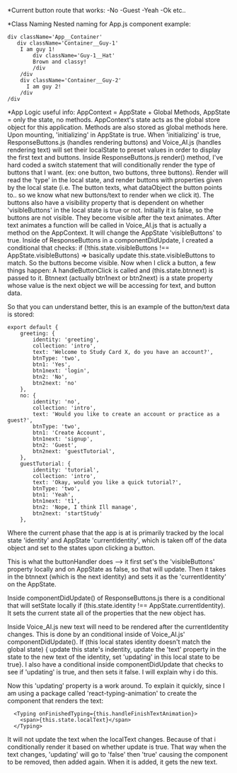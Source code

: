   *Current button route that works:
-No
-Guest
-Yeah
-Ok etc..

  *Class Naming
Nested naming for App.js component example:
```
div className='App__Container'
   div className='Container__Guy-1'
    I am guy 1!
        div className='Guy-1__Hat'
        Brown and classy!
        /div
    /div
    div className='Container__Guy-2'
      I am guy 2!
    /div
/div
```

  *App Logic
useful info: AppContext = AppState + Global Methods, AppState = only the state, no methods. AppContext's state acts as the global store object for this application. Methods are also stored as global methods here. Upon mounting, 'initializing' in AppState is true. When 'initializing' is true, ResponseButtons.js (handles rendering buttons) and Voice_AI.js (handles rendering text) will set their localState to preset values in order to display the first text and buttons. Inside ResponseButtons.js render() method, I've hard coded a switch statement that will conditionally render the type of buttons that I want. (ex: one button, two buttons, three buttons). Render will read the 'type' in the local state, and render buttons with properties given by the local state (i.e. The button texts, what dataObject the button points to.. so we know what new buttons/text to render when we click it). The buttons also have a visibility property that is dependent on whether 'visibleButtons' in the local state is true or not. Initially it is false, so the buttons are not visible. They become visible after the text animates. After text animates a function will be called in Voice_AI.js that is actually a method on the AppContext. It will change the AppState 'visibleButtons' to true. Inside of ResponseButtons in a componentDidUpdate, I created a conditional that checks: if (!this.state.visibleButtons !== AppState.visibleButtons) => basically update this.state.visibleButtons to match. So the buttons become visible. Now when I click a button, a few things happen: A handleButtonClick is called and (this.state.btnnext) is passed to it. Btnnext
(actually btn1next or btn2next) is a state property whose value is the next object we will be accessing for text, and button data.

So that you can understand better, this is an example of the button/text data
is stored:
```
export default {
    greeting: {
        identity: 'greeting',
        collection: 'intro',
        text: 'Welcome to Study Card X, do you have an account?',
        btnType: 'two',
        btn1: 'Yes',
        btn1next: 'login',
        btn2: 'No',
        btn2next: 'no'
    },
    no: {
        identity: 'no',
        collection: 'intro',
        text: 'Would you like to create an account or practice as a guest?',
        btnType: 'two',
        btn1: 'Create Account',
        btn1next: 'signup',
        btn2: 'Guest',
        btn2next: 'guestTutorial',
    },
    guestTutorial: {
        identity: 'tutorial',
        collection: 'intro',
        text: 'Okay, would you like a quick tutorial?',
        btnType: 'two',
        btn1: 'Yeah',
        btn1next: 't1',
        btn2: 'Nope, I think Ill manage',
        btn2next: 'startStudy'
    },
```
Where the current phase that the app is at is primarily tracked by the local state 'identity' and AppState 'currentIdentity', which is taken off of the data object and set to the states upon clicking a button.

This is what the buttonHandler does --> it first set's the 
'visibleButtons' property locally and on AppState as false, so that will update. Then it takes in the btnnext (which is the next identity) and sets it as the 'currentIdentity' on the AppState.

Inside componentDidUpdate() of ResponseButtons.js there is a conditional that will setState locally if (this.state.identity !== AppState.currentIdentity). It sets the current state all of the properties that the new object has.

Inside Voice_AI.js new text will need to be rendered after the currentIdentity changes. This is done by an conditional inside of Voice_AI.js' componentDidUpdate(). If (this local states identity doesn't match the global state) { update this state's indentity, update the 'text' property in the state to the new text of the identity, set 'updating' in this local state to be true}. I also have a conditional inside componentDidUpdate that checks to see if 'updating' is true, and then sets it false. I will explain why i do this.

Now this 'updating' property is a work around. To explain it quickly, since I am using a package called 'react-typing-animation' to create the component that renders the text: 

      <Typing onFinishedTyping={this.handleFinishTextAnimation}>
        <span>{this.state.localText}</span>
      </Typing>

It will not update the text when the localText changes. Because of that i conditionally render it based on whether update is true. That way when the text changes, 'updating' will go to 'false' then 'true' causing the component to be removed, then added again. When it is added, it gets the new text.

